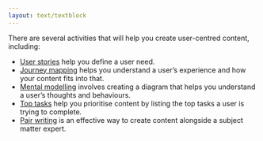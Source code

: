 ```yaml
---
layout: text/textblock
---
```


There are several activities that will help you create user-centred content, including:
- [User stories](/creating-user-centred-content/content-design/user-stories/) help you define a user need.
- [Journey mapping](/creating-user-centred-content/content-design/journey-mapping/) helps you understand a user’s experience and how your content fits into that.
- [Mental modelling](/creating-user-centred-content/content-design/mental-modelling/) involves creating a diagram that helps you understand a user’s thoughts and behaviours.
- [Top tasks](/creating-user-centred-content/content-design/top-tasks/) help you prioritise content by listing the top tasks a user is trying to complete.
- [Pair writing](/creating-user-centred-content/content-design/top-tasks/) is an effective way to create content alongside a subject matter expert.